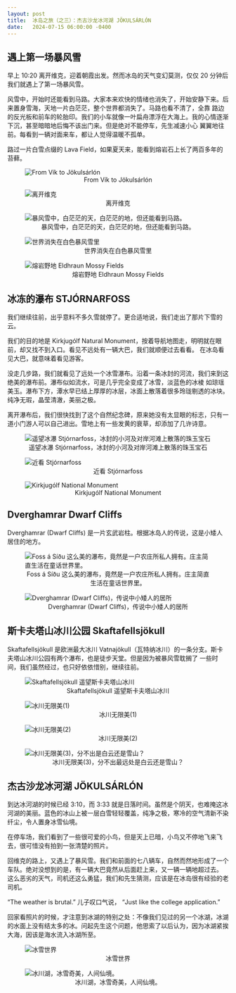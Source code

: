```yaml
---
layout: post
title:  冰岛之旅（之三）：杰古沙龙冰河湖 JÖKULSÁRLÓN
date:   2024-07-15 06:00:00 -0400
---
```


## 遇上第一场暴风雪

早上 10:20 离开维克，迎着朝霞出发。然而冰岛的天气变幻莫测，仅仅 20 分钟后我们就遇上了第一场暴风雪。

风雪中，开始时还能看到马路。大家本来欢快的情绪也消失了，开始安静下来。后来置身雪海，天地一片白茫茫，整个世界都消失了。马路也看不清了，全靠
路边的反光板和前车的轮胎印。我们的小车就像一叶扁舟漂浮在大海上。我的心情逐渐下沉，甚至暗暗地后悔不该出门来。但是绝对不能停车，先生减速小心
翼翼地往前。每看到一辆对面来车，都让人觉得温暖不孤单。

路过一片白雪点缀的 Lava Field，如果夏天来，能看到熔岩石上长了两百多年的苔藓。

<figure>
  <img src="../../../assets/images/Iceland-Day3/Vik-to-Diamond-Beach.png" alt="From Vík to Jökulsárlón"/>
  <center><figcaption>From Vík to Jökulsárlón</figcaption></center>
</figure>

<figure>
  <img src="../../../assets/images/Iceland-Day3/Leaving-Vik.jpg" alt="离开维克"/>
  <center><figcaption>离开维克</figcaption></center>
</figure>

<figure>
  <img src="../../../assets/images/Iceland-Day3/snow-storm-01.jpg" alt="暴风雪中，白茫茫的天，白茫茫的地，但还能看到马路。"/>
  <center><figcaption>暴风雪中，白茫茫的天，白茫茫的地，但还能看到马路。</figcaption></center>
</figure>

<figure>
  <img src="../../../assets/images/Iceland-Day3/snow-storm-02.jpg" alt="世界消失在白色暴风雪里"/>
  <center><figcaption>世界消失在白色暴风雪里</figcaption></center>
</figure>

<figure>
  <img src="../../../assets/images/Iceland-Day3/Lava-field.jpg" alt="熔岩野地 Eldhraun Mossy Fields"/>
  <center><figcaption>熔岩野地 Eldhraun Mossy Fields</figcaption></center>
</figure>


## 冰冻的瀑布 STJÓRNARFOSS

我们继续往前，出乎意料不多久雪就停了。更合适地说，我们走出了那片下雪的云。

我们的目的地是 Kirkjugólf Natural Monument，按着导航地图走，明明就在眼前，却又找不到入口。看见不远处有一辆大巴，我们就顺便过去看看。
在冰岛看见大巴，就意味着看见游客。

没走几步路，我们就看见了远处一个冰雪瀑布。沿着一条冰封的河流，我们来到这绝美的瀑布前。瀑布似如流水，可是几乎完全变成了冰雪，淡蓝色的冰棱
如琼瑶美玉。瀑布下方，潭水早已结上厚厚的冰层，冰面上散落着很多玲珑剔透的冰块。纯净无瑕，晶莹清澈，美丽之极。

离开瀑布后，我们很快找到了这个自然纪念碑，原来她没有太显眼的标志，只有一道小门游人可以自己进出。雪地上有一些发黄的衰草，却添加了几许诗意。

<figure>
  <img src="../../../assets/images/Iceland-Day3/Stjórnarfoss-01.jpg" alt="遥望冰瀑 Stjórnarfoss，冰封的小河及对岸河滩上散落的珠玉宝石"/>
  <center><figcaption>遥望冰瀑 Stjórnarfoss，冰封的小河及对岸河滩上散落的珠玉宝石</figcaption></center>
</figure>

<figure>
  <img src="../../../assets/images/Iceland-Day3/Stjórnarfoss-02.jpg" alt="近看 Stjórnarfoss"/>
  <center><figcaption>近看 Stjórnarfoss</figcaption></center>
</figure>

<figure>
  <img src="../../../assets/images/Iceland-Day3/Kirkjugólf-National-Monument.jpg" alt="Kirkjugólf National Monument"/>
  <center><figcaption>Kirkjugólf National Monument</figcaption></center>
</figure>


## Dverghamrar Dwarf Cliffs

Dverghamrar (Dwarf Cliffs) 是一片玄武岩柱。根据冰岛人的传说，这是小矮人居住的地方。

<figure>
  <img src="../../../assets/images/Iceland-Day3/siqu-foss.jpg" alt="Foss á Síðu 这么美的瀑布，竟然是一户农庄所私人拥有。庄主简直生活在童话世界里。"/>
  <center><figcaption>Foss á Síðu 这么美的瀑布，竟然是一户农庄所私人拥有。庄主简直生活在童话世界里。</figcaption></center>
</figure>

<figure>
  <img src="../../../assets/images/Iceland-Day3/Dwarf-Cliffs.jpg" alt="Dverghamrar (Dwarf Cliffs)，传说中小矮人的居所"/>
  <center><figcaption>Dverghamrar (Dwarf Cliffs)，传说中小矮人的居所</figcaption></center>
</figure>


## 斯卡夫塔山冰川公园 Skaftafellsjökull

Skaftafellsjökull 是欧洲最大冰川 Vatnajökull（瓦特纳冰川）的一条分支。斯卡夫塔山冰川公园有两个瀑布，也是徒步天堂。但是因为被暴风雪耽搁了
一些时间，我们虽然经过，也只好依依惜别，继续往前。

<figure>
  <img src="../../../assets/images/Iceland-Day3/two-glaciers.jpg" alt="Skaftafellsjökull 遥望斯卡夫塔山冰川"/>
  <center><figcaption>Skaftafellsjökull 遥望斯卡夫塔山冰川</figcaption></center>
</figure>

<figure>
  <img src="../../../assets/images/Iceland-Day3/glacier-01.jpg" alt="冰川无限美(1)"/>
  <center><figcaption>冰川无限美(1)</figcaption></center>
</figure>

<figure>
  <img src="../../../assets/images/Iceland-Day3/glacier-02.jpg" alt="冰川无限美(2)"/>
  <center><figcaption>冰川无限美(2)</figcaption></center>
</figure>

<figure>
  <img src="../../../assets/images/Iceland-Day3/glacier-03.jpg" alt="冰川无限美(3)，分不出是白云还是雪山？"/>
  <center><figcaption>冰川无限美(3)，分不出最远处是白云还是雪山？</figcaption></center>
</figure>


## 杰古沙龙冰河湖 JÖKULSÁRLÓN

到达冰河湖的时候已经 3:10，而 3:33 就是日落时间。虽然是个阴天，也难掩这冰河湖的美丽。蓝色的冰山上被一层白雪轻轻覆盖，纯净之极，寒冷的空气清新不染纤尘，令人置身冰雪仙境。

在停车场，我们看到了一些很可爱的小鸟，但是天上已暗，小鸟又不停地飞来飞去，很可惜没有拍到一张清楚的照片。

回维克的路上，又遇上了暴风雪。我们和前面的七八辆车，自然而然地形成了一个车队。绝对没想到的是，有一辆大巴竟然从后面赶上来，又一辆一辆地超过去。
这么恶劣的天气，司机还这么勇猛，我们和先生猜测，应该是在冰岛很有经验的老司机。

“The weather is brutal.” 儿子叹口气说， “Just like the college application.” 

回家看照片的时候，才注意到冰湖的特别之处：不像我们见过的另一个冰湖，冰湖的水面上没有结太多的冰。问起先生这个问题，他思索了以后认为，因为冰湖紧挨大海，因该是海水流入冰湖所至。

<figure>
  <img src="../../../assets/images/Iceland-Day3/glacier-lagoon-02.jpg" alt="冰雪世界"/>
  <center><figcaption>冰雪世界</figcaption></center>
</figure>

<figure>
  <img src="../../../assets/images/Iceland-Day3/glacier-lagoon-03.jpg" alt="冰川湖，冰雪奇美，人间仙境。"/>
  <center><figcaption>冰川湖，冰雪奇美，人间仙境。</figcaption></center>
</figure>
